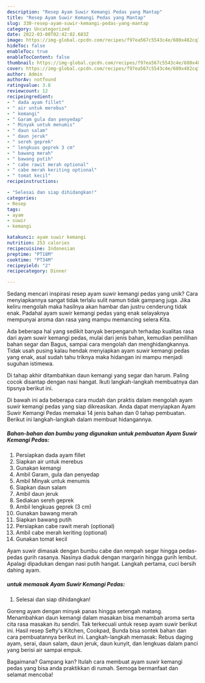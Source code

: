```yaml
---
description: "Resep Ayam Suwir Kemangi Pedas yang Mantap"
title: "Resep Ayam Suwir Kemangi Pedas yang Mantap"
slug: 330-resep-ayam-suwir-kemangi-pedas-yang-mantap
category: Uncategorized
date: 2022-03-08T02:42:02.683Z
image: https://img-global.cpcdn.com/recipes/f97ea567c5543c4e/680x482cq70/ayam-suwir-kemangi-pedas-foto-resep-utama.jpg
hideToc: false
enableToc: true
enableTocContent: false
thumbnail: https://img-global.cpcdn.com/recipes/f97ea567c5543c4e/680x482cq70/ayam-suwir-kemangi-pedas-foto-resep-utama.jpg
cover: https://img-global.cpcdn.com/recipes/f97ea567c5543c4e/680x482cq70/ayam-suwir-kemangi-pedas-foto-resep-utama.jpg
author: Admin
authorAv: notfound
ratingvalue: 3.8
reviewcount: 12
recipeingredient:
- " dada ayam fillet"
- " air untuk merebus"
- " kemangi"
- " Garam gula dan penyedap"
- " Minyak untuk menumis"
- " daun salam"
- " daun jeruk"
- " sereh geprek"
- " lengkuas geprek 3 cm"
- " bawang merah"
- " bawang putih"
- " cabe rawit merah optional"
- " cabe merah keriting optional"
- " tomat kecil"
recipeinstructions:

- "Selesai dan siap dihidangkan!"
categories:
- Resep
tags:
- ayam
- suwir
- kemangi

katakunci: ayam suwir kemangi 
nutrition: 253 calories
recipecuisine: Indonesian
preptime: "PT18M"
cooktime: "PT34M"
recipeyield: "2"
recipecategory: Dinner

---
```





Sedang mencari inspirasi resep ayam suwir kemangi pedas yang unik? Cara menyiapkannya sangat tidak terlalu sulit namun tidak gampang juga. Jika keliru mengolah maka hasilnya akan hambar dan justru cenderung tidak enak. Padahal ayam suwir kemangi pedas yang enak selayaknya mempunyai aroma dan rasa yang mampu memancing selera Kita.





Ada beberapa hal yang sedikit banyak berpengaruh terhadap kualitas rasa dari ayam suwir kemangi pedas, mulai dari jenis bahan, kemudian pemilihan bahan segar dan Bagus, sampai cara mengolah dan menghidangkannya. Tidak usah pusing kalau hendak menyiapkan ayam suwir kemangi pedas yang enak,      asal sudah tahu triknya maka hidangan ini mampu menjadi suguhan istimewa.














Di tahap akhir ditambahkan daun kemangi yang segar dan harum. Paling cocok disantap dengan nasi hangat. Ikuti langkah-langkah membuatnya dan tipsnya berikut ini.






Di bawah ini ada beberapa cara mudah dan praktis dalam mengolah ayam suwir kemangi pedas yang siap dikreasikan. Anda dapat menyiapkan Ayam Suwir Kemangi Pedas memakai 14 jenis bahan dan 0 tahap pembuatan. Berikut ini langkah-langkah dalam membuat hidangannya.

<!--inarticleads1-->

##### Bahan-bahan dan bumbu yang digunakan untuk pembuatan Ayam Suwir Kemangi Pedas:

1. Persiapkan  dada ayam fillet
1. Siapkan  air untuk merebus
1. Gunakan  kemangi
1. Ambil  Garam, gula dan penyedap
1. Ambil  Minyak untuk menumis
1. Siapkan  daun salam
1. Ambil  daun jeruk
1. Sediakan  sereh geprek
1. Ambil  lengkuas geprek (3 cm)
1. Gunakan  bawang merah
1. Siapkan  bawang putih
1. Persiapkan  cabe rawit merah (optional)
1. Ambil  cabe merah keriting (optional)
1. Gunakan  tomat kecil


Ayam suwir dimasak dengan bumbu cabe dan rempah segar hingga pedas-pedas gurih rasanya. Nasinya diaduk dengan margarin hingga gurih lembut. Apalagi dipadukan dengan nasi putih hangat. Langkah pertama, cuci bersih dahing ayam. 

<!--inarticleads2-->

#####  untuk memasak Ayam Suwir Kemangi Pedas:


1. Selesai dan siap dihidangkan!

Goreng ayam dengan minyak panas hingga setengah matang. Menambahkan daun kemangi dalam masakan bisa menambah aroma serta cita rasa masakan itu sendiri. Tak terkecuali untuk resep ayam suwir berikut ini. Hasil resep Sefty&#39;s Kitchen, Cookpad, Bunda bisa sontek bahan dan cara pembuatannya berikut ini. Langkah-langkah memasak: Rebus daging ayam, serai, daun salam, daun jeruk, daun kunyit, dan lengkuas dalam panci yang berisi air sampai empuk. 

Bagaimana? Gampang kan? Itulah cara membuat ayam suwir kemangi pedas yang bisa anda praktikkan di rumah. Semoga bermanfaat dan selamat mencoba!

